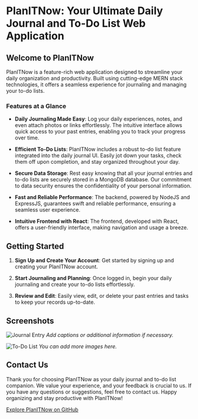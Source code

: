# PlanITNow: Your Ultimate Daily Journal and To-Do List Web Application

## Welcome to PlanITNow

PlanITNow is a feature-rich web application designed to streamline your daily organization and productivity. Built using cutting-edge MERN stack technologies, it offers a seamless experience for journaling and managing your to-do lists.

### Features at a Glance

- **Daily Journaling Made Easy**: Log your daily experiences, notes, and even attach photos or links effortlessly. The intuitive interface allows quick access to your past entries, enabling you to track your progress over time.

- **Efficient To-Do Lists**: PlanITNow includes a robust to-do list feature integrated into the daily journal UI. Easily jot down your tasks, check them off upon completion, and stay organized throughout your day.

- **Secure Data Storage**: Rest easy knowing that all your journal entries and to-do lists are securely stored in a MongoDB database. Our commitment to data security ensures the confidentiality of your personal information.

- **Fast and Reliable Performance**: The backend, powered by NodeJS and ExpressJS, guarantees swift and reliable performance, ensuring a seamless user experience.

- **Intuitive Frontend with React**: The frontend, developed with React, offers a user-friendly interface, making navigation and usage a breeze.

## Getting Started

1. **Sign Up and Create Your Account**: Get started by signing up and creating your PlanITNow account.

2. **Start Journaling and Planning**: Once logged in, begin your daily journaling and create your to-do lists effortlessly.

3. **Review and Edit**: Easily view, edit, or delete your past entries and tasks to keep your records up-to-date.

## Screenshots

![Journal Entry](./images/journal_entry.png)
*Add captions or additional information if necessary.*

![To-Do List](./images/todo_list.png)
*You can add more images here.*

## Contact Us

Thank you for choosing PlanITNow as your daily journal and to-do list companion. We value your experience, and your feedback is crucial to us. If you have any questions or suggestions, feel free to contact us. Happy organizing and stay productive with PlanITNow!

[Explore PlanITNow on GitHub](https://github.com/yourusername/PlanITNow)
